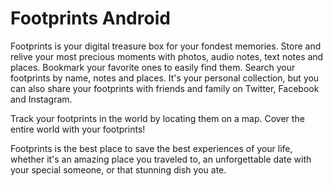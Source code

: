 # Footprints Android
Footprints is your digital treasure box for your fondest memories. Store and relive your most precious moments with photos, audio notes, text notes and places. Bookmark your favorite ones to easily find them. Search your footprints by name, notes and places. It's your personal collection, but you can also share your footprints with friends and family on Twitter, Facebook and Instagram.

Track your footprints in the world by locating them on a map. Cover the entire world with your footprints!

Footprints is the best place to save the best experiences of your life, whether it's an amazing place you traveled to, an unforgettable date with your special someone, or that stunning dish you ate.
